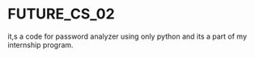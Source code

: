# FUTURE_CS_02
it,s a code for password analyzer using only python and its a part of my internship program.
